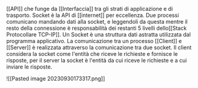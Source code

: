[[API]] che funge da [[Interfaccia]] tra gli strati di applicazione e di trasporto.
Socket è la API di [[internet]] per eccellenza.
Due processi comunicano mandando dati alla socket, e leggendoli da questa mentre il resto della connessione è responsabilità dei restanti 5 livelli dello[[Stack Protocollare TCP-IP]].
Un Socket è una struttura dati astratta utilizzata dal programma applicativo.
La comunicazione tra un processo [[Client]] e [[Server]] è realizzata attraverso la comunicazione tra due socket.
Il client considera la socket come l'entità che riceve le richieste e fornisce le risposte, per il server la socket è l'entità da cui riceve le richieste e a cui inviare le risposte.

![[Pasted image 20230930173317.png]]